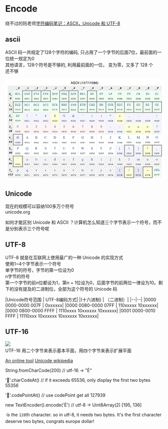 # Encode

绕不过的阮老师[字符编码笔记：ASCII，Unicode 和 UTF-8](http://www.ruanyifeng.com/blog/2007/10/ascii_unicode_and_utf-8.html)


## ascii
ASCII 码一共规定了128个字符的编码, 只占用了一个字节的后面7位，最前面的一位统一规定为0  
其他语言，128个符号是不够的, 利用最前面的一位， 变为零，又多了 128 个  
还不够  

![](../assets/ascii.png)

## Unicode
现在的规模可以容纳100多万个符号  
unicode.org

如何才能区别 Unicode 和 ASCII ？计算机怎么知道三个字节表示一个符号，而不是分别表示三个符号呢

## UTF-8
UTF-8 就是在互联网上使用最广的一种 Unicode 的实现方式  
使用1~4个字节表示一个符号  
单字节的符号，字节的第一位设为0  
n字节的符号  
第一个字节的前n位都设为1，第n + 1位设为0，后面字节的前两位一律设为10。剩下的没有提及的二进制位，全部为这个符号的 Unicode 码  

|Unicode符号范围     |        UTF-8编码方式|
|(十六进制)        |              （二进制）|
|--|--|
|0000 0000-0000 007F | 0xxxxxx|
|0000 0080-0000 07FF | 110xxxxx 10xxxxxx|
|0000 0800-0000 FFFF | 1110xxxx 10xxxxxx 10xxxxxx|
|0001 0000-0010 FFFF | 11110xxx 10xxxxxx 10xxxxxx 10xxxxxx|

## UTF-16
![](https://picb.zhimg.com/v2-00d7e0f8c532a2651e450ba7b93e0da7_r.jpg)  
UTF-16 用二个字节来表示基本平面，用四个字节来表示扩展平面

[An online tool](https://www.qqxiuzi.cn/bianma/Unicode-UTF.php)
[Unicode wikipedia](https://unicode-table.com/cn/)


String.fromCharCode(200) // utf-16
-> "È"

'🏃'.charCodeAt() // if it exceeds 65536, only display the first two bytes
55356

'🏃'.codePointAt() // use codePoint get all
127939

new TextEncoder().encode('È')  // utf-8
-> Uint8Array(2) [195, 136]

`` is the `128`th character. so in utf-8, it needs two bytes. It's the first character deserve two bytes, congrats europe dollar!

